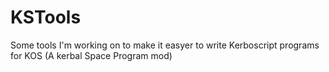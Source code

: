 # KSTools
Some tools I'm working on to make it easyer to write Kerboscript programs for KOS (A kerbal Space Program mod)
